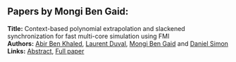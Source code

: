 <h2>Papers by Mongi Ben Gaid:</h2>
<p>
<b>Title:</b> Context-based polynomial extrapolation and slackened synchronization for fast multi-core simulation using FMI<br />
<b>Authors:</b> <a href="../authors/author_30.html">Abir Ben Khaled</a>, <a href="../authors/author_78.html">Laurent Duval</a>, <a href="../authors/author_29.html">Mongi Ben Gaid</a> and <a href="../authors/author_286.html">Daniel Simon</a><br />
<b>Links:</b> <a href="../abstracts/abstract_24.pdf">Abstract</a>, <a href="../submissions/ECP14096225_BenkhaledDuvalBengaidSimon.pdf">Full paper</a>
</p>